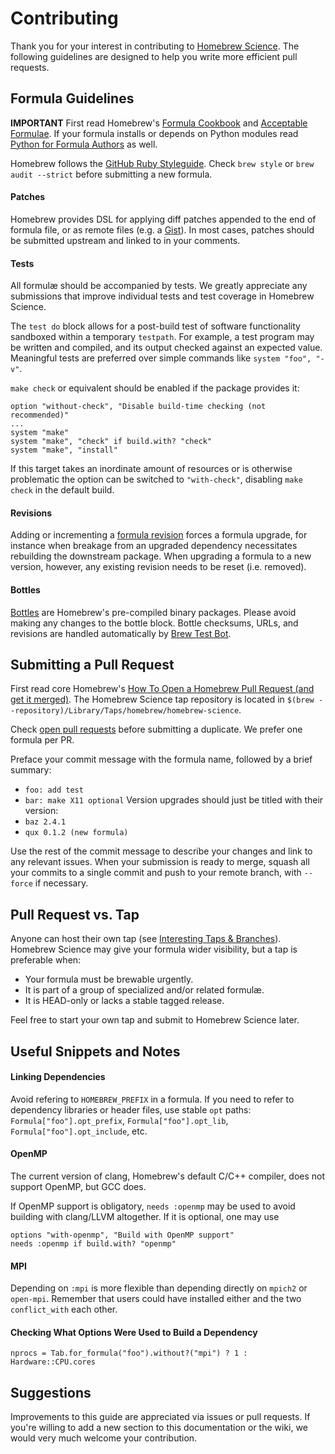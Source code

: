 # Contributing

Thank you for your interest in contributing to [Homebrew Science]. The following guidelines are designed to help you write more efficient pull requests.

## Formula Guidelines

**IMPORTANT** First read Homebrew's [Formula Cookbook] and [Acceptable Formulae]. If your formula installs or depends on Python modules read [Python for Formula Authors] as well.

Homebrew follows the [GitHub Ruby Styleguide]. Check `brew style` or `brew audit --strict` before submitting a new formula.

#### Patches

Homebrew provides DSL for applying diff patches appended to the end of formula file, or as remote files (e.g. a [Gist]). In most cases, patches should be submitted upstream and linked to in your comments.

#### Tests

All formulæ should be accompanied by tests. We greatly appreciate any submissions that improve individual tests and test coverage in Homebrew Science.

The `test do` block allows for a post-build test of software functionality sandboxed within a temporary `testpath`. For example, a test program may be written and compiled, and its output checked against an expected value. Meaningful tests are preferred over simple commands like `system "foo", "-v"`.

`make check` or equivalent should be enabled if the package provides it:

    option "without-check", "Disable build-time checking (not recommended)"
    ...
    system "make"
    system "make", "check" if build.with? "check"
    system "make", "install"

If this target takes an inordinate amount of resources or is otherwise problematic the option can be switched to `"with-check"`, disabling `make check` in the default build.

#### Revisions

Adding or incrementing a [formula revision] forces a formula upgrade, for instance when breakage from an upgraded dependency necessitates rebuilding the downstream package. When upgrading a formula to a new version, however, any existing revision needs to be reset (i.e. removed).

#### Bottles

[Bottles] are Homebrew's pre-compiled binary packages. Please avoid making any changes to the bottle block. Bottle checksums, URLs, and revisions are handled automatically by [Brew Test Bot].

## Submitting a Pull Request

First read core Homebrew's [How To Open a Homebrew Pull Request (and get it merged)]. The Homebrew Science tap repository is located in `$(brew --repository)/Library/Taps/homebrew/homebrew-science`.

Check [open pull requests] before submitting a duplicate. We prefer one formula per PR.

Preface your commit message with the formula name, followed by a brief summary:
* `foo: add test`
* `bar: make X11 optional`
Version upgrades should just be titled with their version:
* `baz 2.4.1`
* `qux 0.1.2 (new formula)`

Use the rest of the commit message to describe your changes and link to any relevant issues. When your submission is ready to merge, squash all your commits to a single commit and push to your remote branch, with `--force` if necessary.

## Pull Request vs. Tap

Anyone can host their own tap (see [Interesting Taps & Branches]). Homebrew Science may give your formula wider visibility, but a tap is preferable when:
* Your formula must be brewable urgently.
* It is part of a group of specialized and/or related formulæ.
* It is HEAD-only or lacks a stable tagged release.

Feel free to start your own tap and submit to Homebrew Science later.

## Useful Snippets and Notes

#### Linking Dependencies

Avoid refering to `HOMEBREW_PREFIX` in a formula. If you need to refer to dependency libraries or header files, use stable `opt` paths: `Formula["foo"].opt_prefix`, `Formula["foo"].opt_lib`,  `Formula["foo"].opt_include`, etc.

#### OpenMP

The current version of clang, Homebrew's default C/C++ compiler, does not support OpenMP, but GCC does.

If OpenMP support is obligatory, `needs :openmp` may be used to avoid building with clang/LLVM altogether. If it is optional, one may use
```
options "with-openmp", "Build with OpenMP support"
needs :openmp if build.with? "openmp"
```

#### MPI

Depending on `:mpi` is more flexible than depending directly on `mpich2` or `open-mpi`. Remember that users could have installed either and the two `conflict_with` each other.

#### Checking What Options Were Used to Build a Dependency

    nprocs = Tab.for_formula("foo").without?("mpi") ? 1 : Hardware::CPU.cores

## Suggestions

Improvements to this guide are appreciated via issues or pull requests. If you're willing to add a new section to this documentation or the wiki, we would very much welcome your contribution.

[Homebrew Science]: https://github.com/Homebrew/homebrew-science
[open pull requests]: https://github.com/Homebrew/homebrew-science/pulls
[How To Open a Homebrew Pull Request (and get it merged)]: https://github.com/Homebrew/brew/blob/master/share/doc/homebrew/How-To-Open-a-Homebrew-Pull-Request-(and-get-it-merged).md.md
[Interesting Taps & Branches]: https://github.com/Homebrew/brew/blob/master/share/doc/homebrew/Interesting-Taps-%26-Branches.md#interesting-taps--branches
[Formula revision]: https://github.com/Homebrew/brew/blob/master/share/doc/homebrew/Formula-Cookbook.md#formulae-revisions
[Bottles]: https://github.com/Homebrew/brew/blob/master/share/doc/homebrew/Bottles.md
[Brew Test Bot]: https://github.com/Homebrew/brew/blob/master/share/doc/homebrew/Brew-Test-Bot.md#brew-test-bot
[GitHub Ruby Styleguide]: https://github.com/styleguide/ruby
[Formula Cookbook]: https://github.com/Homebrew/brew/blob/master/share/doc/homebrew/Formula-Cookbook.md
[Acceptable Formulae]: https://github.com/Homebrew/brew/blob/master/share/doc/homebrew/Formula-Cookbook.md
[Python for Formula Authors]: https://github.com/Homebrew/brew/blob/master/share/doc/homebrew/Python-for-Formula-Authors.md
[Gist]: https://gist.github.com/
